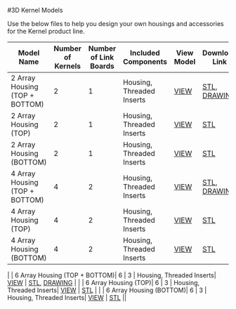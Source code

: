 #3D Kernel Models

Use the below files to help you design your own housings and accessories for the Kernel product line.

|    **Model Name**    | **Number of Kernels** | **Number of Link Boards**    | **Included Components**  | **View Model** |**Download Link** | **Comments** |
|----------------------|-----------------------|------------------------------|--------------------------|----------------|------------------|--------------|
| 2 Array Housing (TOP + BOTTOM)| 2                     | 1                            | Housing, Threaded Inserts|  [VIEW](https://skfb.ly/6uWXO)      | [STL](http://docs.peauproductions.com/kernel/3d_models/2_kernel_housing_assem.STL), [DRAWING]( http://docs.peauproductions.com/kernel/3d_models/2_kernel_housing_assem.PDF)                |              |
| 2 Array Housing (TOP)| 2                     | 1                            | Housing, Threaded Inserts|  [VIEW](https://skfb.ly/6uWXM)      | [STL](http://docs.peauproductions.com/kernel/3d_models/2_kernel_top.STL)                 |              |
| 2 Array Housing (BOTTOM)| 2                     | 1                            | Housing, Threaded Inserts|  [VIEW](https://skfb.ly/6uWXH)      | [STL](http://docs.peauproductions.com/kernel/3d_models/2_kernel_bottom.STL)                 |              |
| 4 Array Housing (TOP + BOTTOM)| 4                     | 2                            | Housing, Threaded Inserts|  [VIEW](https://skfb.ly/6uWZn)      | [STL](http://docs.peauproductions.com/kernel/3d_models/4_kernel_housing_assem.STL), [DRAWING]( http://docs.peauproductions.com/kernel/3d_models/4_kernel_housing_assem.PDF)                |              |
| 4 Array Housing (TOP)| 4                     | 2                            | Housing, Threaded Inserts|  [VIEW](https://skfb.ly/6uWYT)      | [STL](http://docs.peauproductions.com/kernel/3d_models/4_kernel_top.STL)                 |              |
| 4 Array Housing (BOTTOM)| 4                     | 2                            | Housing, Threaded Inserts|  [VIEW](https://skfb.ly/6uWYM)      | [STL](http://docs.peauproductions.com/kernel/3d_models/4_kernel_bottom.STL)                 ||   
|
| 6 Array Housing (TOP + BOTTOM)| 6                     | 3                            | Housing, Threaded Inserts|  [VIEW](https://skfb.ly/6uXnY)      | [STL](http://docs.peauproductions.com/kernel/3d_models/6_kernel_housing_assem.STL), [DRAWING]( http://docs.peauproductions.com/kernel/3d_models/6_kernel_housing_assem.PDF)                |              |
| 6 Array Housing (TOP)| 6                     | 3                            | Housing, Threaded Inserts|  [VIEW](https://skfb.ly/6uXnU)      | [STL](http://docs.peauproductions.com/kernel/3d_models/6_kernel_top.STL)                 |              |
| 6 Array Housing (BOTTOM)| 6                     | 3                            | Housing, Threaded Inserts|  [VIEW](https://skfb.ly/6uXnN)      | [STL](http://docs.peauproductions.com/kernel/3d_models/6_kernel_bottom.STL)                 ||  

























